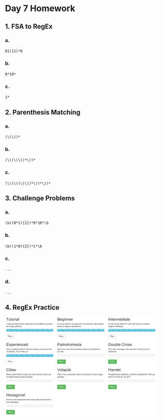 # Day 7 Homework


## 1. FSA to RegEx

### a.
`01(11)*0`

### b.
`0*10*`

### c.
`1*`


## 2. Parenthesis Matching

### a.
`(\(\))*`

### b.
`(\((\(\))*\))*`

### c.
`(\((\((\(\))*\))*\))*`


## 3. Challenge Problems

### a.
`\b((0*1){2})*0*10*\b`

### b.
`\b((1*0){2})*1*\b`

### c.
`...`

### d.
`...`


## 4. RegEx Practice

![](regexcrossword.png)
